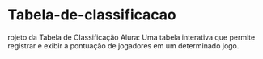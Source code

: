 # Tabela-de-classificacao
rojeto da Tabela de Classificação Alura: Uma tabela interativa que permite registrar e exibir a pontuação de jogadores em um determinado jogo.
